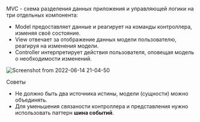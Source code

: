 MVC - схема разделения данных приложения и управляющей логики на три отдельных компонента: 

* Model предоставляет данные и реагирует на команды контроллера, изменяя своё состояние.
* View отвечает за отображение данных модели пользователю, реагируя на изменения модели.
* Controller интерпретирует действия пользователя, оповещая модель о необходимости изменений.

![Screenshot from 2022-06-14 21-04-50](https://user-images.githubusercontent.com/26122761/173658749-650a518a-ae41-412a-a237-a2e82e8f11b9.png)

Советы  

* Не должно быть два источника истины, модели (сущности) можно объединять.
* Для уменьшения связаности контроллера и представления нужно использовать паттерн **шина событий**.
